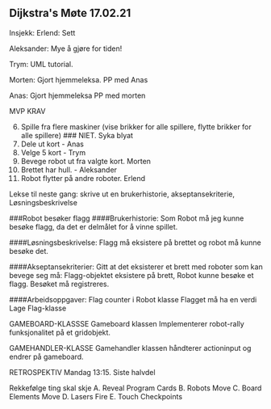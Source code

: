 ## Dijkstra's Møte 17.02.21

Insjekk:
Erlend: Sett

Aleksander: Mye å gjøre for tiden!

Trym: UML tutorial.

Morten: Gjort hjemmeleksa. PP med Anas

Anas: Gjort hjemmeleksa PP med morten

MVP KRAV


6. Spille fra flere maskiner (vise brikker for alle spillere, flytte brikker for alle spillere) ### NIET. Syka blyat
7. Dele ut kort - Anas
8. Velge 5 kort - Trym
9. Bevege robot ut fra valgte kort. Morten
10. Brettet har hull. - Aleksander
11. Robot flytter på andre roboter. Erlend

Lekse til neste gang: skrive ut en brukerhistorie, akseptansekriterie, Løsningsbeskrivelse

###Robot besøker flagg
####Brukerhistorie:
Som Robot må jeg kunne besøke flagg, da det er delmålet for å vinne spillet.

####Løsningsbeskrivelse:
Flagg må eksistere på brettet og robot må kunne besøke det.

####Akseptansekriterier:
Gitt at det eksisterer et brett med roboter som kan bevege seg må:
Flagg-objektet eksistere på brett,
Robot kunne besøke et flagg.
Besøket må registreres.

####Arbeidsoppgaver:
Flag counter i Robot klasse
Flagget må ha en verdi
Lage Flag-klasse

GAMEBOARD-KLASSSE
Gameboard klassen Implementerer robot-rally funksjonalitet på et gridobjekt.

GAMEHANDLER-KLASSE
Gamehandler klassen håndterer actioninput og endrer på gameboard.



RETROSPEKTIV
Mandag 13:15. Siste halvdel

Rekkefølge ting skal skje
A. Reveal Program Cards
B. Robots Move
C. Board Elements Move
D. Lasers Fire
E. Touch Checkpoints
